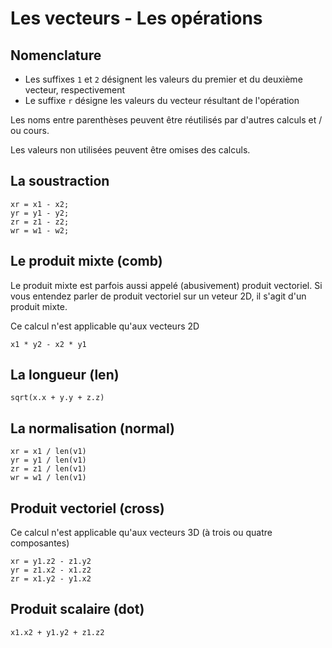 # Les vecteurs - Les opérations

## Nomenclature

* Les suffixes `1` et `2` désignent les valeurs du premier et du deuxième vecteur, respectivement
* Le suffixe `r` désigne les valeurs du vecteur résultant de l'opération

Les noms entre parenthèses peuvent être réutilisés par d'autres calculs et / ou cours.

Les valeurs non utilisées peuvent être omises des calculs.

## La soustraction

    xr = x1 - x2;
    yr = y1 - y2;
    zr = z1 - z2;
    wr = w1 - w2;

## Le produit mixte (comb)

Le produit mixte est parfois aussi appelé (abusivement) produit vectoriel. Si vous entendez parler
de produit vectoriel sur un veteur 2D, il s'agit d'un produit mixte.

Ce calcul n'est applicable qu'aux vecteurs 2D

    x1 * y2 - x2 * y1

## La longueur (len)

    sqrt(x.x + y.y + z.z)

## La normalisation (normal)

    xr = x1 / len(v1)
    yr = y1 / len(v1)
    zr = z1 / len(v1)
    wr = w1 / len(v1)

## Produit vectoriel (cross)

Ce calcul n'est applicable qu'aux vecteurs 3D (à trois ou quatre composantes)

    xr = y1.z2 - z1.y2
    yr = z1.x2 - x1.z2
    zr = x1.y2 - y1.x2

## Produit scalaire (dot)

    x1.x2 + y1.y2 + z1.z2
